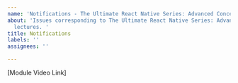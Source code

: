 ```yaml
---
name: 'Notifications - The Ultimate React Native Series: Advanced Concepts'
about: 'Issues corresponding to The Ultimate React Native Series: Advanced Concepts
  lectures. '
title: Notifications
labels: ''
assignees: ''

---
```


[Module Video Link]
